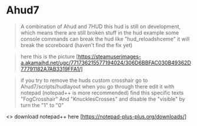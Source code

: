 # Ahud7
> A combination of Ahud and 7HUD
> this hud is still on development, which means there are still broken stuff in the hud
> example some console commands can break the hud like "hud_reloadshceme" it will break the scoreboard (haven't find the fix yet)

> here this is the picture [https://steamuserimages-a.akamaihd.net/ugc/771736215577194024/306D6BBFAC030B49362D77791182A7AB3319FFA1/]

> if you try to remove the huds custom crosshair go to Ahud7/scripts/hudlayout when you go through there edit it with notepad (notepad++ is more recommended)
> find this specific texts "FogCrosshair" And "KnucklesCrosses" and disable the "visible" by turn the "1" to "0"

<> download notepad++ here [https://notepad-plus-plus.org/downloads/]
